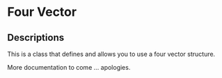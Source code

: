 # Four Vector

## Descriptions

This is a class that defines and allows you to use a four vector structure.

More documentation to come ... apologies.
